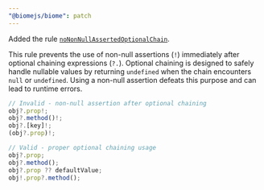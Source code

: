 ```yaml
---
"@biomejs/biome": patch
---
```


Added the rule [`noNonNullAssertedOptionalChain`](https://biomejs.dev/linter/rules/no-non-null-asserted-optional-chain).

This rule prevents the use of non-null assertions (`!`) immediately after optional chaining expressions (`?.`). Optional chaining is designed to safely handle
nullable values by returning `undefined` when the chain encounters `null` or `undefined`. Using a non-null assertion defeats this purpose and can lead to
runtime errors.

```ts
// Invalid - non-null assertion after optional chaining
obj?.prop!;
obj?.method()!;
obj?.[key]!;
(obj?.prop)!;

// Valid - proper optional chaining usage
obj?.prop;
obj?.method();
obj?.prop ?? defaultValue;
obj!.prop?.method();
